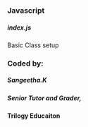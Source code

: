 ### Javascript

##### index.js
Basic Class setup




### Coded by:
##### Sangeetha.K
#####  Senior Tutor and Grader,
#### Trilogy Educaiton